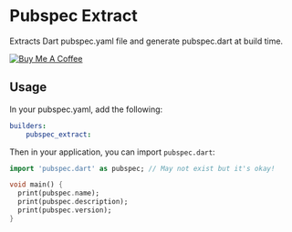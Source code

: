# Pubspec Extract

Extracts Dart pubspec.yaml file and generate pubspec.dart at build time.

[![Buy Me A Coffee](https://bmc-cdn.nyc3.digitaloceanspaces.com/BMC-button-images/custom_images/orange_img.png "Buy Me A Coffee")](https://www.buymeacoffee.com/JORBmbw9h "Buy Me A Coffee")

## Usage

In your pubspec.yaml, add the following:

```yaml
builders:
    pubspec_extract:
```

Then in your application, you can import `pubspec.dart`:

```dart
import 'pubspec.dart' as pubspec; // May not exist but it's okay!

void main() {
  print(pubspec.name);
  print(pubspec.description);
  print(pubspec.version);
}
```
